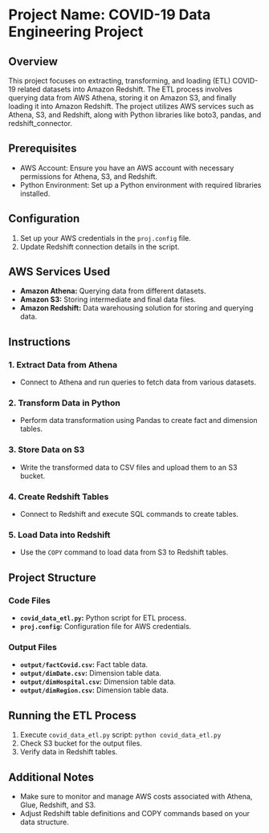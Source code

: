 # Project Name: COVID-19 Data Engineering Project

## Overview
This project focuses on extracting, transforming, and loading (ETL) COVID-19 related datasets into Amazon Redshift. The ETL process involves querying data from AWS Athena, storing it on Amazon S3, and finally loading it into Amazon Redshift. The project utilizes AWS services such as Athena, S3, and Redshift, along with Python libraries like boto3, pandas, and redshift_connector.

## Prerequisites
- AWS Account: Ensure you have an AWS account with necessary permissions for Athena, S3, and Redshift.
- Python Environment: Set up a Python environment with required libraries installed.

## Configuration
1. Set up your AWS credentials in the `proj.config` file.
2. Update Redshift connection details in the script.

## AWS Services Used
- **Amazon Athena:** Querying data from different datasets.
- **Amazon S3:** Storing intermediate and final data files.
- **Amazon Redshift:** Data warehousing solution for storing and querying data.

## Instructions

### 1. Extract Data from Athena
- Connect to Athena and run queries to fetch data from various datasets.

### 2. Transform Data in Python
- Perform data transformation using Pandas to create fact and dimension tables.

### 3. Store Data on S3
- Write the transformed data to CSV files and upload them to an S3 bucket.

### 4. Create Redshift Tables
- Connect to Redshift and execute SQL commands to create tables.

### 5. Load Data into Redshift
- Use the `COPY` command to load data from S3 to Redshift tables.

## Project Structure

### Code Files
- **`covid_data_etl.py`:** Python script for ETL process.
- **`proj.config`:** Configuration file for AWS credentials.

### Output Files
- **`output/factCovid.csv`:** Fact table data.
- **`output/dimDate.csv`:** Dimension table data.
- **`output/dimHospital.csv`:** Dimension table data.
- **`output/dimRegion.csv`:** Dimension table data.

## Running the ETL Process
1. Execute `covid_data_etl.py` script: `python covid_data_etl.py`
2. Check S3 bucket for the output files.
3. Verify data in Redshift tables.

## Additional Notes
- Make sure to monitor and manage AWS costs associated with Athena, Glue, Redshift, and S3.
- Adjust Redshift table definitions and COPY commands based on your data structure.



